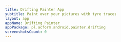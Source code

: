 ```yaml
---
title: Drifting Painter App
subtitle: Paint over your pictures with tyre traces
layout: app
appName: Drifting Painter
appPackage: pl.acform.android.painter.drifting
screenshotsCount: 0
---
```

